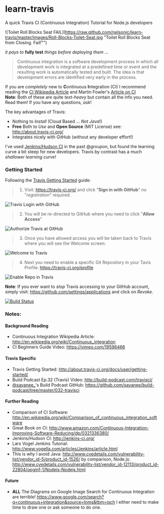learn-travis
============

A quick Travis CI (Continuous Integration) Tutorial for Node.js developers


![Toilet Roll Blocks Seat FAIL](https://raw.github.com/nelsonic/learn-travis/master/images/Roll-Blocks-Toilet-Seat.jpg "Toilet Roll Blocks Seat from Closing. Fail!"")

*it pays to* **fully test** *things before deploying them ...*

> Continuous integration is a software development process in which all 
> development work is integrated at a predefined time or event and the 
> resulting work is automatically tested and built. The idea is that 
> development errors are identified very early in the process.

If you are *completely* new to **C**ontinuous **I**ntegration (CI) 
I recommend reading the 
[CI Wikipedia Article](http://en.wikipedia.org/wiki/Continuous_integration) 
and Martin Fowler's [Article on CI](http://www.martinfowler.com/articles/continuousIntegration.html)
<br />
**Note**: Both of these are quite *text-heavy* but contain all the info you need. Read them! If you have any questions, *ask*! 

The key advantages of Travis:

- Nothing to *Install* (Cloud Based ... *Not Java*!)
- **Free** Both to *Use* and **Open Source** (MIT License) see: http://about.travis-ci.org/
- Integrates nicely with GitHub (without any developer effort!)

I've used [Jenkins/Hudson CI](http://jenkins-ci.org) in the past @groupon, but found the learning curve a bit steep for new developers. Travis by contrast has a much *shallower learning curve*!

### Getting Started

Following the [Travis Getting Started](http://about.travis-ci.org/docs/user/getting-started/) guide:

> 1. Visit: https://travis-ci.org/ and click "**Sign in with GitHub**" no "*registration*" required.

![Travis Login with GitHub](https://raw.github.com/nelsonic/learn-travis/master/images/01-Travis-login-with-github.png "Sign in with GitHub")

> 2. You will be re-directed to GitHub where you need to click "**Allow Access**"

![Authorize Travis at GitHub](https://raw.github.com/nelsonic/learn-travis/master/images/02-Authorise-Travis-access-github.png "Authorize Travis GitHub")

> 3. Once you have allowed access you will be taken back to Travis 
where you will see the Welcome screen:

![Welcome to Travis](https://raw.github.com/nelsonic/learn-travis/master/images/03-Travis-Welcome.png "Travis Welcome")

> 4. Next you need to enable a specific Git Repository in your Tavis Profile:
https://travis-ci.org/profile

![Enable Repo in Travis](04-Travis-profile-enable-repo.png "Travis Enable Repo")





**Note**: If you ever want to *stop* Travis accessing to your GitHub account, 
simply visit: https://github.com/settings/applications and click on *Revoke*.






[![Build Status](https://travis-ci.org/nelsonic/learn-travis.png?branch=master)](https://travis-ci.org/nelsonic/learn-travis)


### Notes:

#### Background Reading

- Continuous Integration Wikipedia Article: http://en.wikipedia.org/wiki/Continuous_integration
- CI Beginners Guide Video: https://vimeo.com/19596466

#### Travis Specific

- Travis Getting Started: http://about.travis-ci.org/docs/user/getting-started/
- Build Podcast Ep.32 (Travis) Video: http://build-podcast.com/travisci/
- [@sayanee_](https://twitter.com/sayanee_)'s Build Podcast GitHub: https://github.com/sayanee/build-podcast/tree/master/032-travisci

#### Further Reading 

- Comparison of CI Software: http://en.wikipedia.org/wiki/Comparison_of_continuous_integration_software
- Great Book on CI: http://www.amazon.com/Continuous-Integration-Improving-Software-Reducing/dp/0321336380/
- Jenkins/Hudson CI: http://jenkins-ci.org/
- Lars Vogel Jenkins Tutorial: http://www.vogella.com/articles/Jenkins/article.html
- This is why I avoid Java: http://www.cvedetails.com/vulnerability-list/vendor_id-5/product_id-1526/
by comparison, Node.js: http://www.cvedetails.com/vulnerability-list/vendor_id-12113/product_id-22804/opginf-1/Nodejs-Nodejs.html

#### Future

- **ALL** The Diagrams on Google Image Search for Continuous Integration are terrible!
https://www.google.com/search?q=continuous+integration&source=lnms&tbm=isch I either need
to make time to draw one or ask someone to do one.

